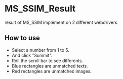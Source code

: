 # MS_SSIM_Result
result of MS_SSIM implement on 2 different webdrivers.

## How to use

- Select a number from 1 to 5.
- And click "Summit".
- Roll the scroll bar to see differents.
- Blue rectangles are unmatched texts.
- Red rectangles are unmatched images.

